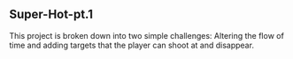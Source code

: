 ## Super-Hot-pt.1
This project is broken down into two simple challenges: Altering the flow of time and adding targets that the player can shoot at and disappear.
